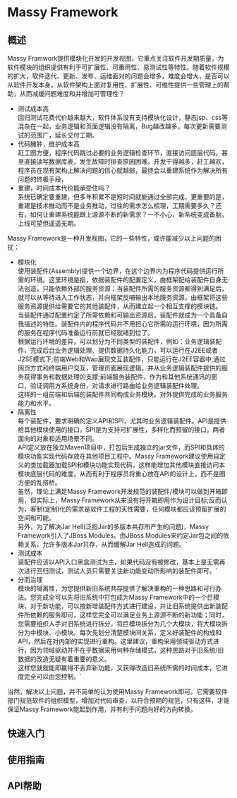 # Massy Framework 

## 概述
Massy Framwork提供模块化开发的开发视图，它重点关注软件开发期质量，为软件模块的组织提供有利于可扩展性、可重用性、易测试性等特性。随着软件规模的扩大，软件迭代、更新、发布、运维面对的问题会增多，难度会增大，是否可以从软件开发本身，从软件架构上面对复用性、扩展性、可维性提供一些管理上的帮助，从而减缓问题难度和并增加可管理性？
- 测试成本高<br>
回归测试花费代价越来越大，软件体系没有支持模块化设计，静态jsp、css等混杂在一起，业务逻辑和页面逻辑没有隔离，Bug越改越多，每次更新需要测试的范围广，延长交付工期。
- 代码臃肿，维护成本高<br>
赶工图方便，程序代码跳过必要的业务逻辑检查环节，直接访问底层代码，甚至直接读写数据库表，发生故障时排查原因困难。开发干得越多，赶工越欢，程序员在现有架构上解决问题的信心就越弱，最终会以重建系统作为解决所有问题的终极手段，
- 重建，时间成本代价能承受住吗？<br>
系统已确定要重建，但多年积累不是短时间就能通过全部完成，更重要的是，重建是技术推动而不是业务推动，过往的需求怎么梳理，工期需要多久？还有，如何让重建系统能跟上源源不断的新需求？一不小心，新系统变成备胎，上线可望但遥遥无期。

Massy Framework是一种开发视图，它的一些特性，或许能减少以上问题的困扰：
- 模块化<br>
使用装配件(Assembly)提供一个边界，在这个边界内为程序代码提供运行所需的环境。这里环境是指，依据装配件的配置定义，由框架配给装配件自身无法创造，只能依赖外部的服务资源；当装配件所需的服务资源都得到满足后，就可以从等待进入工作状态，并向框架反哺输出本地服务资源，由框架将这些服务资源提供给需要它的其他装配件，从而建立起一个相互支撑的模块链。<br>
当装配件通过配置约定了所需依赖和可输出资源后，装配件就成为一个具备自我描述的特性。装配件内的程序代码并不用担心它所需的运行环境，因为所需的服务在程序代码准备运行前就已经就绪到位了。<br>
根据运行环境的差异，可以划分为不同类型的装配件，例如：业务逻辑装配件，完成后台业务逻辑处理、提供数据持久化能力，可以运行在J2EE或者J2SE模式下;前端Web和Wap展现交互装配件，只能运行在J2EE容器中,通过网页方式和终端用户交互，管理页面展现逻辑，并从业务逻辑装配件提供的服务获得事务和数据处理的支撑;前端服务装配件，作为和其他系统通讯的窗口，验证调用方系统身份，对请求进行路由给业务逻辑装配件处理。<br>
这样的一组前端和后端的装配件共同构成业务模块。对外提供完成的业务服务能力和水平。
- 隔离性<br>
每个装配件，要求明确的定义API和SPI，尤其时业务逻辑装配件。API是提供给其他模块使用的接口，SPI是为支持可扩展性，多样化而预留的接口。两者面向的对象和适用场景不同。<br>
API定义放在独立Maven项目中，打包后生成独立的jar文件，而SPI和具体的模块功能实现代码存放在其他项目工程中。Massy Framework建议使用自定义的类加载器加载SPI和模块功能实现代码，这样能增加其他模块直接访问本模块底层代码的难度，从而有利于程序员将重心放在API的设计上，而不是图方便的乱搭桥。<br>
虽然，理论上满足Massy Framework开发规范的装配件/模块可以做到开箱即用，但实际上，Massy Framework从来没有将开箱即用作为设计目标;反而认为，客制(定制)化的需求是软件工程的天性需要，任何模块都应该预留扩展的空间和可能。<br>
另外，为了解决Jar Hell(泛指Jar的多版本共存所产生的问题)，Massy Framework引入了JBoss Modules。由JBoss Modules来约定Jar包之间的依赖关系，允许多版本Jar共存，从而缓解Jar Hell造成的问题。`
- 测试成本<br>
装配件应该以API入口黑盒测试为主，如果代码没有被修改，基本上是无需再次进行回归测试，测试人员只需要关注新功能变动所影响的装配件即可。`
- 分而治理<br>
模块的隔离性，为您提供新旧系统共存提供了解决重构的一种思路和可行办法。您完成全可以先将旧系统中打包成为Massy Framework中的一个巨模块，对于新功能，可以按新增装配件方式进行建设，并让旧系统提供出新装配件所依赖的服务即可，这样您完全可以满足业务上源源不断的新功能；同时，您需要组织人手对旧系统进行拆分，将巨模块拆分为几个大模块，将大模块拆分为中模块、小模块。每次先划分清楚模块间关系，定义好装配件的构成和API，然后在对内部的实现进行重构。这里建议，重构采用领域驱动方式进行，因为领域驱动并不在乎数据采用何种存储模式，这种思路对于旧系统/旧数据的改造无疑有着重要的意义。<br>
这样您就就能即赢得不丢弃新功能，又获得改造旧系统所需的时间成本，它进度完全可以由您控制。`

当然，解决以上问题，并不简单的认为使用Massy Framework即可。它需要软件部门规范软件的组织模型，增加对代码审查，以符合预期的规范，只有这样，才能保证Massy Framework能起到作用，并有利于问题向好的方向转换。

## 快速入门
## 使用指南
## API帮助

